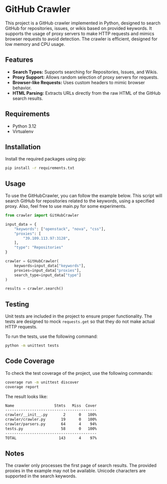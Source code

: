 # GitHub Crawler

This project is a GitHub crawler implemented in Python, designed to search GitHub for repositories, issues, or wikis based on provided keywords. It supports the usage of proxy servers to make HTTP requests and mimics browser requests to avoid detection. The crawler is efficient, designed for low memory and CPU usage.

## Features

- **Search Types:** Supports searching for Repositories, Issues, and Wikis.
- **Proxy Support:** Allows random selection of proxy servers for requests.
- **Browser-like Requests:** Uses custom headers to mimic browser behavior.
- **HTML Parsing:** Extracts URLs directly from the raw HTML of the GitHub search results.

## Requirements

- Python 3.12
- Virtualenv

## Installation

Install the required packages using pip:

```bash
pip install -r requirements.txt
```

## Usage
To use the GitHubCrawler, you can follow the example below. 
This script will search GitHub for repositories related to the 
keywords, using a specified proxy. Also, feel free to use main.py 
for some experiments.

```python
from crawler import GitHubCrawler

input_data = {
    "keywords": ["openstack", "nova", "css"],
    "proxies": [
        "39.109.113.97:3128",
    ],
    "type": "Repositories"
}

crawler = GitHubCrawler(
    keywords=input_data["keywords"],
    proxies=input_data["proxies"],
    search_type=input_data["type"]
)

results = crawler.search()
```

## Testing
Unit tests are included in the project to ensure proper 
functionality. The tests are designed to mock `requests.get` 
so that they do not make actual HTTP requests.

To run the tests, use the following command:

```bash
python -m unittest tests
```

## Code Coverage
To check the test coverage of the project, use the following commands:
```bash
coverage run -m unittest discover
coverage report
```

The result looks like:
```bash
Name                  Stmts   Miss  Cover
-----------------------------------------
crawler/__init__.py       2      0   100%
crawler/crawler.py       19      0   100%
crawler/parsers.py       64      4    94%
tests.py                 58      0   100%
-----------------------------------------
TOTAL                   143      4    97%

```
## Notes
The crawler only processes the first page of search results.
The provided proxies in the example may not be available.
Unicode characters are supported in the search keywords.